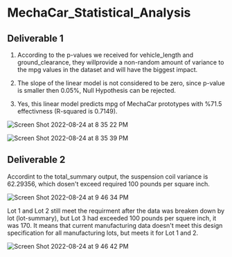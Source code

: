 # MechaCar_Statistical_Analysis

## Deliverable 1 

1. According to the p-values we received for vehicle_length  and ground_clearance, they willprovide a non-random amount of variance to the mpg values in the dataset and will have the biggest impact. 

2. The slope of the linear model is not considered to be zero, since p-value is smaller then 0.05%, Null Hypothesis can be rejected. 

3. Yes, this linear model predicts mpg of MechaCar prototypes  with %71.5 effectivness (R-squared is 0.7149). 

![Screen Shot 2022-08-24 at 8 35 22 PM](https://user-images.githubusercontent.com/103322251/186551533-cac370dd-5d2e-41aa-886d-fa8e7cfcfbe9.png)

![Screen Shot 2022-08-24 at 8 35 39 PM](https://user-images.githubusercontent.com/103322251/186551598-5bcdb053-c0b1-4517-b5c6-7c237707df79.png)

## Deliverable 2 

Accordint to the total_summary output, the suspension coil variance is 62.29356, which dosen't exceed required 100 pounds per square inch.

![Screen Shot 2022-08-24 at 9 46 34 PM](https://user-images.githubusercontent.com/103322251/186555585-527eeb7e-bd6a-40cc-85bc-7ddb6ec07a35.png)

Lot 1 and Lot 2  still meet the requirment after the data was breaken down by lot (lot-summary), but Lot 3 had exceeded 100 pounds per squere inch, it was 170. It means that current manufacturing  data doesn't  meet this design specification for all manufacturing lots, but meets it for Lot 1 and 2. 

![Screen Shot 2022-08-24 at 9 46 42 PM](https://user-images.githubusercontent.com/103322251/186555673-ec90b963-377a-4028-91d2-0d58eabf14b7.png)

